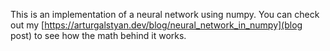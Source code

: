 This is an implementation of a neural network using numpy. You can check out my [https://arturgalstyan.dev/blog/neural_network_in_numpy](blog post) to see how the math behind it works.
